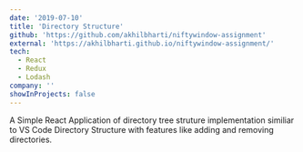 ```yaml
---
date: '2019-07-10'
title: 'Directory Structure'
github: 'https://github.com/akhilbharti/niftywindow-assignment'
external: 'https://akhilbharti.github.io/niftywindow-assignment/'
tech:
  - React
  - Redux
  - Lodash
company: ''
showInProjects: false
---
```


A Simple React Application of directory tree struture implementation similiar to VS Code Directory Structure with features like adding and removing directories.
